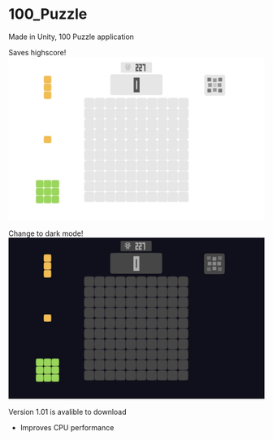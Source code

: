 # 100_Puzzle

Made in Unity, 100 Puzzle application

Saves highscore!
![alt text](https://raw.githubusercontent.com/vahnilah/100Puzzle/master/Images/LightMode.jpg)

Change to dark mode!
![alt text](https://raw.githubusercontent.com/vahnilah/100Puzzle/master/Images/DarkMode.jpg)

Version 1.01 is avalible to download
- Improves CPU performance
